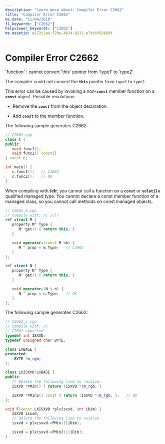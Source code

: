 ```yaml
---
description: "Learn more about: Compiler Error C2662"
title: "Compiler Error C2662"
ms.date: "11/04/2016"
f1_keywords: ["C2662"]
helpviewer_keywords: ["C2662"]
ms.assetid: e172c2a4-f29e-4034-8232-e7dc6f83689f
---
```

# Compiler Error C2662

'function' : cannot convert 'this' pointer from 'type1' to 'type2'

The compiler could not convert the **`this`** pointer from `type1` to `type2`.

This error can be caused by invoking a non-**`const`** member function on a **`const`** object.  Possible resolutions:

- Remove the **`const`** from the object declaration.

- Add **`const`** to the member function.

The following sample generates C2662:

```cpp
// C2662.cpp
class C {
public:
   void func1();
   void func2() const{}
} const c;

int main() {
   c.func1();   // C2662
   c.func2();   // OK
}
```

When compiling with **/clr**, you cannot call a function on a **`const`** or **`volatile`** qualified managed type. You cannot declare a const member function of a managed class, so you cannot call methods on const managed objects.

```cpp
// C2662_b.cpp
// compile with: /c /clr
ref struct M {
   property M^ Type {
      M^ get() { return this; }
   }

   void operator=(const M %m) {
      M ^ prop = m.Type;   // C2662
   }
};

ref struct N {
   property N^ Type {
      N^ get() { return this; }
   }

   void operator=(N % n) {
      N ^ prop = n.Type;   // OK
   }
};
```

The following sample generates C2662:

```cpp
// C2662_c.cpp
// compile with: /c
// C2662 expected
typedef int ISXVD;
typedef unsigned char BYTE;

class LXBASE {
protected:
    BYTE *m_rgb;
};

class LXISXVD:LXBASE {
public:
   // Delete the following line to resolve.
   ISXVD *PMin() { return (ISXVD *)m_rgb; }

   ISXVD *PMin2() const { return (ISXVD *)m_rgb; };   // OK
};

void F(const LXISXVD *plxisxvd, int iDim) {
   ISXVD isxvd;
   // Delete the following line to resolve.
   isxvd = plxisxvd->PMin()[iDim];

   isxvd = plxisxvd->PMin2()[iDim];
}
```
